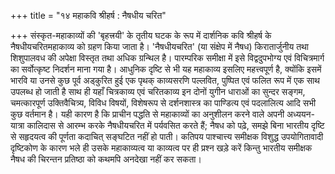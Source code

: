 +++
title = "१४ महाकवि श्रीहर्ष : नैषधीय चरित"

+++
संस्कृत-महाकाव्यों की 'बृहत्त्रयी' के तृतीय घटक के रूप में दार्शनिक कवि श्रीहर्ष के नैषधीयचरितमहाकाव्य को ग्रहण किया जाता है। 'नैषधीयचरित' (या संक्षेप में नैषध) किरातार्जुनीय तथा शिशुपालवध की अपेक्षा विस्तृत तथा अधिक ग्रन्थिल है। पारम्परिक समीक्षा में इसे विद्वदुपभोग्य एवं विचित्रमार्ग का सर्वोत्कृष्ट निदर्शन माना गया है। आधुनिक दृष्टि से भी यह महाकाव्य इसलिए महत्त्वपूर्ण है, क्योंकि इसमें भारवि या उनसे कुछ पूर्व अड्कुरित हुई एक पृथक् काव्यसरणि पल्लवित, पुष्पित एवं फलित रूप में एक साथ उपलब्ध हो जाती है साथ ही यहाँ चित्रकाव्य एवं चरितकाव्य इन दोनों युगीन धाराओं का सुन्दर सङ्गम, चमत्कारपूर्ण उक्तिवैचित्र्य, विविध विषयों, विशेषरूप से दर्शनशास्त्र का पाण्डित्य एवं पदलालित्य आदि सभी कुछ वर्तमान है। यही कारण है कि प्राचीन पद्धति से महाकाव्यों का अनुशीलन करने वाले अपनी अध्ययन-यात्रा कालिदास से आरम्भ करके नैषधीयचरित में पर्यवसित करते हैं; नैषध को पढ़े, समझे बिना भारतीय दृष्टि से सहृदयत्व की पूर्णता कदाचित् सङ्घटित नहीं हो पाती। कतिपय पाश्चात्त्य समीक्षक विशुद्ध उपयोगितावादी दृष्टिकोण के कारण भले ही उसके महाकाव्यत्व या काव्यत्व पर ही प्रश्न खड़े करें किन्तु भारतीय समीक्षक नैषध की चिरन्तन प्रतिष्ठा को कथमपि अनदेखा नहीं कर सकता।